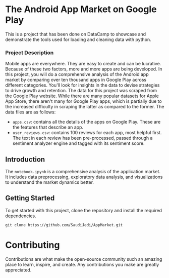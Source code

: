 # The Android App Market on Google Play

This is a project that has been done on DataCamp to showcase and demonstrate the tools used for loading and cleaning data with python.
### Project Description
Mobile apps are everywhere. They are easy to create and can be lucrative. Because of these two factors, more and more apps are being developed. In this project, you will do a comprehensive analysis of the Android app market by comparing over ten thousand apps in Google Play across different categories. You'll look for insights in the data to devise strategies to drive growth and retention. The data for this project was scraped from the Google Play website. While there are many popular datasets for Apple App Store, there aren't many for Google Play apps, which is partially due to the increased difficulty in scraping the latter as compared to the former. The data files are as follows:
- ```apps.csv```: contains all the details of the apps on Google Play. These are the features that describe an app.
- ```user_reviews.csv```: contains 100 reviews for each app, most helpful first. The text in each review has been pre-processed, passed through a sentiment analyzer engine and tagged with its sentiment score.

## Introduction
The `notebook.ipynb` is a comprehensive analysis of the application market. It includes data preprocessing, exploratory data analysis, and visualizations to understand the market dynamics better.

## Getting Started
To get started with this project, clone the repository and install the required dependencies.
```
git clone https://github.com/SaudiJedi/AppMarket.git
```

# Contributing
Contributions are what make the open-source community such an amazing place to learn, inspire, and create. Any contributions you make are greatly appreciated.

